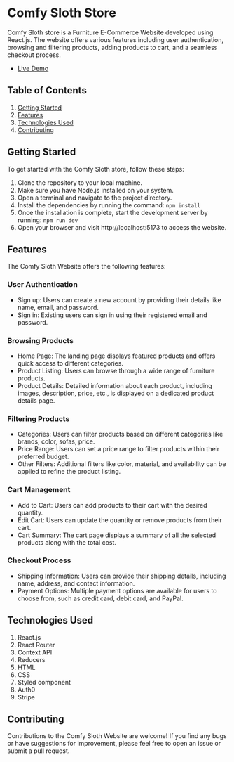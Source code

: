 # Comfy Sloth Store

Comfy Sloth store is a Furniture E-Commerce Website developed using React.js. The website offers various features including user authentication, browsing and filtering products, adding products to cart, and a seamless checkout process.
- [Live Demo](https://react-store-marwan.netlify.app/)

## Table of Contents
1. [Getting Started](#getting-started)
2. [Features](#features)
3. [Technologies Used](#technologies-used)
4. [Contributing](#contributing)

## Getting Started
To get started with the Comfy Sloth store, follow these steps:
1. Clone the repository to your local machine.
2. Make sure you have Node.js installed on your system.
3. Open a terminal and navigate to the project directory.
4. Install the dependencies by running the command:
`npm install`
5. Once the installation is complete, start the development server by running:
``` npm run dev ```
6. Open your browser and visit http://localhost:5173 to access the website.

## Features
The Comfy Sloth Website offers the following features:
### User Authentication
- Sign up: Users can create a new account by providing their details like name, email, and password.
- Sign in: Existing users can sign in using their registered email and password.
### Browsing Products
- Home Page: The landing page displays featured products and offers quick access to different categories.
- Product Listing: Users can browse through a wide range of furniture products.
- Product Details: Detailed information about each product, including images, description, price, etc., is displayed on a dedicated product details page.
### Filtering Products
- Categories: Users can filter products based on different categories like brands, color, sofas, price.
- Price Range: Users can set a price range to filter products within their preferred budget.
- Other Filters: Additional filters like color, material, and availability can be applied to refine the product listing.
### Cart Management
- Add to Cart: Users can add products to their cart with the desired quantity.
- Edit Cart: Users can update the quantity or remove products from their cart.
- Cart Summary: The cart page displays a summary of all the selected products along with the total cost.
### Checkout Process
- Shipping Information: Users can provide their shipping details, including name, address, and contact information.
- Payment Options: Multiple payment options are available for users to choose from, such as credit card, debit card, and PayPal.

## Technologies Used
1. React.js
2. React Router
3. Context API
4. Reducers
5. HTML
6. CSS
7. Styled component
8. Auth0
9. Stripe

## Contributing
Contributions to the Comfy Sloth Website are welcome! If you find any bugs or have suggestions for improvement, please feel free to open an issue or submit a pull request.


